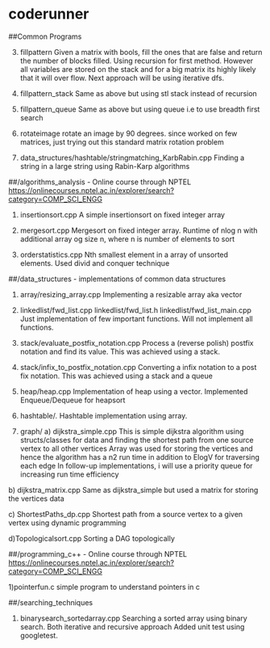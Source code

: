# coderunner
##Common Programs

3) fillpattern
  Given a matrix with bools, fill the ones that are false and return the number of blocks filled. Using recursion for first method.
  However all variables are stored on the stack and for a big matrix its highly likely that it will over flow.
  Next approach will be using iterative dfs.

4) fillpattern_stack
   Same as above but using stl stack instead of recursion

5) fillpattern_queue
   Same as above but using queue i.e to use breadth first search

6) rotateimage
   rotate an image by 90 degrees. since worked on few matrices, just trying out this standard matrix rotation problem

7) data_structures/hashtable/stringmatching_KarbRabin.cpp
   Finding a string in a large string using Rabin-Karp algorithms

##/algorithms_analysis - Online course through NPTEL
https://onlinecourses.nptel.ac.in/explorer/search?category=COMP_SCI_ENGG

1) insertionsort.cpp
   A simple insertionsort on fixed integer array

2) mergesort.cpp
  Mergesort on fixed integer array. Runtime of nlog n with additional array og size n, where n is number of elements to sort  

3) orderstatistics.cpp
  Nth smallest element in a array of unsorted elements. Used divid and conquer technique  

##/data_structures - implementations of common data structures

1) array/resizing_array.cpp
   Implementing a resizable array aka vector

2) linkedlist/fwd_list.cpp		linkedlist/fwd_list.h		linkedlist/fwd_list_main.cpp
   Just implementation of few important functions. Will not implement all functions.

3) stack/evaluate_postfix_notation.cpp
    Process a (reverse polish) postfix notation and find its value. This was achieved using a stack.  

4) stack/infix_to_postfix_notation.cpp
    Converting a infix notation to a post fix notation. This was achieved using a stack and a queue

5) heap/heap.cpp
   Implementation of heap using a vector. Implemented Enqueue/Dequeue for heapsort

6) hashtable/*.*
    Hashtable implementation using array.     

7) graph/
  a) dijkstra_simple.cpp
    This is simple dijkstra algorithm using structs/classes for data and finding the shortest path from one source vertex to all other vertices
    Array was used for storing the vertices and hence the algorithm has a n2 run time in addition to ElogV for traversing each edge
    In follow-up implementations, i will use a priority queue for increasing run time efficiency

  b) dijkstra_matrix.cpp
    Same as dijkstra_simple but used a matrix for storing the vertices data

  c) ShortestPaths_dp.cpp
    Shortest path from a source vertex to a given vertex using dynamic programming

  d)Topologicalsort.cpp
    Sorting a DAG topologically  

##/programming_c++ - Online course through NPTEL
https://onlinecourses.nptel.ac.in/explorer/search?category=COMP_SCI_ENGG

1)pointerfun.c
  simple program to understand pointers in c

##/searching_techniques
1) binarysearch_sortedarray.cpp
   Searching a sorted array using binary search. Both iterative and recursive approach
   Added unit test using googletest.
